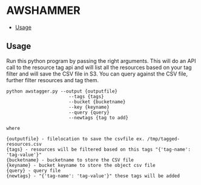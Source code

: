 # AWSHAMMER

- [Usage](#usage)

## Usage

Run this python program by passing the right arguments. This will do an API call to the resource tag api and will list all the resources
based on your tag filter and will save the CSV file in S3. You can query against the CSV file, further filter resources and tag them.

```
python awstagger.py --output {outputfile} 
                       --tags {tags} 
                       --bucket {bucketname} 
                       --key {keyname} 
                       --query {query} 
                       --newtags {tag to add}

where

{outputfile} - filelocation to save the csvfile ex. /tmp/tagged-resources.csv
{tags} - resources will be filtered based on this tags "{'tag-name': 'tag-value'}" 
{bucketname} - bucketname to store the CSV file 
{keyname} - bucket keyname to store the object csv file
{query} - query file 
{newtags} - "{'tag-name': 'tag-value'}" these tags will be added 
```

